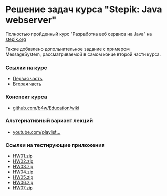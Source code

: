 # Решение задач курса "Stepik: Java webserver"
Полностью пройденный курс "Разработка веб сервиса на Java" на [stepik.org][stepik]

Также добавлено допольнительное задание с примером MessageSystem, рассматриваемой в самом конце второй части курса.



### Ссылки на курс
- [Первая часть][first-course]
- [Вторая часть][second-course]

### Конспект курса
- [github.com/b4w/Education/wiki][synopsis]

### Альтернативный вариант лекций
- [youtube.com/playlist...][alt-lectures]


### Ссылки на тестирующие приложения
- [HW01.zip](https://stepik.org/media/attachments/lesson/12196/HW01.zip)
- [HW02.zip](https://stepik.org/media/attachments/lesson/12497/HW02.zip)
- [HW03.zip](https://stepik.org/media/attachments/lesson/12405/HW03.zip)
- [HW04.zip](https://stepik.org/media/attachments/lesson/12403/HW04.zip)
- [HW05.zip](https://stepik.org/media/attachments/lesson/12512/HW05.zip)
- [HW06.zip](https://stepik.org/media/attachments/lesson/13016/HW06.zip)
- [HW07.zip](https://stepik.org/media/attachments/lesson/13019/HW07.zip)



[stepik]:           <https://stepik.org>
[first-course]:     <https://stepik.org/course/146>
[second-course]:    <https://stepik.org/course/186>
[synopsis]:         <https://github.com/b4w/Education/wiki>
[alt-lectures]:     <https://www.youtube.com/playlist?list=PLrCZzMib1e9qkzxEuU_huxtSAxrW1t9NZ>
